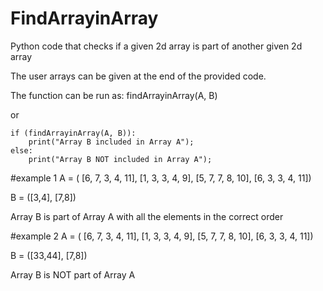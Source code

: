 # FindArrayinArray
Python code that checks if a given 2d array is part of another given 2d array

The user arrays can be given at the end of the provided code.

The function can be run as: 
findArrayinArray(A, B)

or 

    if (findArrayinArray(A, B)): 
        print("Array B included in Array A"); 
    else: 
        print("Array B NOT included in Array A");



#example 1
A = ( [6, 7, 3, 4, 11],
      [1, 3, 3, 4, 9], 
      [5, 7, 7, 8, 10],
      [6, 3, 3, 4, 11])

B = ([3,4],
     [7,8])
     
Array B is part of Array A with all the elements in the correct order


#example 2
A = ( [6, 7, 3, 4, 11],
      [1, 3, 3, 4, 9], 
      [5, 7, 7, 8, 10],
      [6, 3, 3, 4, 11])

B = ([33,44],
     [7,8])
     
Array B is NOT part of Array A
     
